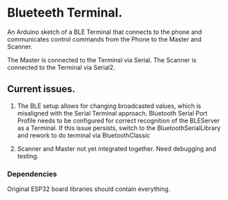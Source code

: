 # Blueteeth Terminal.
An Arduino sketch of a BLE Terminal that connects to the phone and communicates control commands from the Phone to the Master and Scanner.

The Master is connected to the Terminal via Serial.
The Scanner is connected to the Terminal via Serial2.

## Current issues.
1. The BLE setup allows for changing broadcasted values, which is misaligned with the Serial Terminal approach. Bluetooth Serial Port Profile needs to be configured for correct recognition of the BLEServer as a Terminal. If this issue persists, switch to the BluetoothSerialLibrary and rework to do terminal via BluetoothClassic

2.  Scanner and Master not yet integrated together. Need debugging and testing.


### Dependencies
Original ESP32 board libraries should contain everything.
